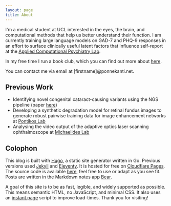 ```yaml
---
layout: page
title: About
---
```


I'm a medical student at UCL interested in the eyes, the brain, and computational methods that help us better understand their function. I am currently training large language models on GAD-7 and PHQ-9 responses in an effort to surface clinically useful latent factors that influence self-report at the [Applied Computational Psychiatry Lab](https://acplab.org/).

In my free time I run a book club, which you can find out more about [here](/book-club).

You can contact me via email at [firstname]@ponnekanti.net.

## Previous Work

- Identifying novel congenital cataract-causing variants using the NGS pipeline (paper [here](https://pubmed.ncbi.nlm.nih.gov/38957147/))
- Developing a synthetic degradation model for retinal fundus images to generate robust pairwise training data for image enhancement networks at [Pontikos Lab](https://pontikoslab.com/)
- Analysing the video output of the adaptive optics laser scanning ophthalmoscope at [Michaelides Lab](https://www.ucl.ac.uk/ioo/research/research-labs-and-groups/michaelides-lab)

## Colophon

This blog is built with [Hugo](https://gohugo.io/), a static site generator written in Go. Previous versions used [Jekyll](https://jekyllrb.com) and [Eleventy](https://11ty.dev). It is hosted for free on [Cloudflare Pages](https://pages.cloudflare.com). The source code is available [here](https://github.com/ManavPonnekanti/blog), feel free to use or adapt as you see fit. Posts are written in the Markdown notes app [Bear](https://bear.app).

A goal of this site is to be as fast, legible, and widely supported as possible. This means semantic HTML, no JavaScript, and minimal CSS. It also uses an [instant.page](https://instant.page) script to improve load-times. Thank you for visiting!